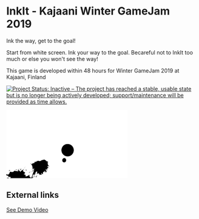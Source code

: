 # InkIt - Kajaani Winter GameJam 2019
Ink the way, get to the goal!

Start from white screen. Ink your way to the goal. Becareful not to InkIt too much or else you won't see the way!

This game is developed within 48 hours for Winter GameJam 2019 at Kajaani, Finland

[![Project Status: Inactive – The project has reached a stable, usable state but is no longer being actively developed; support/maintenance will be provided as time allows.](https://www.repostatus.org/badges/latest/inactive.svg)](https://www.repostatus.org/#inactive)

[![InkIt Demo Video](inkit-screenshot.gif)](https://www.youtube.com/watch?v=wR9P_eidf2w)

## External links
[See Demo Video](https://www.youtube.com/watch?v=wR9P_eidf2w)
